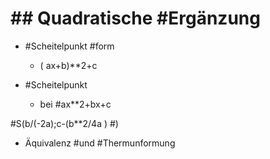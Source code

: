 # ## Quadratische #Ergänzung 

 - #Scheitelpunkt #form 

	 - ( ax+b)**2+c 

 - #Scheitelpunkt 

	 - bei #ax**2+bx+c 

 #S(b/(-2a);c-(b**2/4a ) #) 

 - Äquivalenz #und #Thermunformung 
